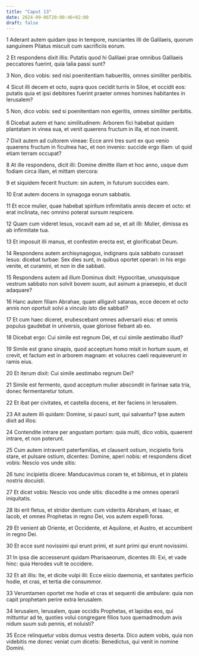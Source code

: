 ```yaml
---
title: "Caput 13"
date: 2024-09-06T20:00:46+02:00
draft: false
---
```



1 Aderant autem quidam ipso in tempore, nunciantes illi de Galilaeis, quorum sanguinem Pilatus miscuit cum sacrificiis eorum.

2 Et respondens dixit illis: Putatis quod hi Galilaei prae omnibus Galilaeis peccatores fuerint, quia talia passi sunt?

3 Non, dico vobis: sed nisi poenitentiam habueritis, omnes similiter peribitis.

4 Sicut illi decem et octo, supra quos cecidit turris in Siloe, et occidit eos: putatis quia et ipsi debitores fuerint praeter omnes homines habitantes in Ierusalem?

5 Non, dico vobis: sed si poenitentiam non egeritis, omnes similiter peribitis.

6 Dicebat autem et hanc similitudinem: Arborem fici habebat quidam plantatam in vinea sua, et venit quaerens fructum in illa, et non invenit.

7 Dixit autem ad cultorem vineae: Ecce anni tres sunt ex quo venio quaerens fructum in ficulnea hac, et non invenio: succide ergo illam: ut quid etiam terram occupat?

8 At ille respondens, dicit illi: Domine dimitte illam et hoc anno, usque dum fodiam circa illam, et mittam stercora:

9 et siquidem fecerit fructum: sin autem, in futurum succides eam.

10 Erat autem docens in synagoga eorum sabbatis.

11 Et ecce mulier, quae habebat spiritum infirmitatis annis decem et octo: et erat inclinata, nec omnino poterat sursum respicere.

12 Quam cum videret Iesus, vocavit eam ad se, et ait illi: Mulier, dimissa es ab infirmitate tua.

13 Et imposuit illi manus, et confestim erecta est, et glorificabat Deum.

14 Respondens autem archisynagogus, indignans quia sabbato curasset Iesus: dicebat turbae: Sex dies sunt, in quibus oportet operari: in his ergo venite, et curamini, et non in die sabbati.

15 Respondens autem ad illum Dominus dixit: Hypocritae, unusquisque vestrum sabbato non solvit bovem suum, aut asinum a praesepio, et ducit adaquare?

16 Hanc autem filiam Abrahae, quam alligavit satanas, ecce decem et octo annis non oportuit solvi a vinculo isto die sabbati?

17 Et cum haec diceret, erubescebant omnes adversarii eius: et omnis populus gaudebat in universis, quae gloriose fiebant ab eo.

18 Dicebat ergo: Cui simile est regnum Dei, et cui simile aestimabo illud?

19 Simile est grano sinapis, quod acceptum homo misit in hortum suum, et crevit, et factum est in arborem magnam: et volucres caeli requieverunt in ramis eius.

20 Et iterum dixit: Cui simile aestimabo regnum Dei?

21 Simile est fermento, quod acceptum mulier abscondit in farinae sata tria, donec fermentaretur totum.

22 Et ibat per civitates, et castella docens, et iter faciens in Ierusalem.

23 Ait autem illi quidam: Domine, si pauci sunt, qui salvantur? Ipse autem dixit ad illos:

24 Contendite intrare per angustam portam: quia multi, dico vobis, quaerent intrare, et non poterunt.

25 Cum autem intraverit paterfamilias, et clauserit ostium, incipietis foris stare, et pulsare ostium, dicentes: Domine, aperi nobis: et respondens dicet vobis: Nescio vos unde sitis:

26 tunc incipietis dicere: Manducavimus coram te, et bibimus, et in plateis nostris docuisti.

27 Et dicet vobis: Nescio vos unde sitis: discedite a me omnes operarii iniquitatis.

28 Ibi erit fletus, et stridor dentium: cum videritis Abraham, et Isaac, et Iacob, et omnes Prophetas in regno Dei, vos autem expelli foras.

29 Et venient ab Oriente, et Occidente, et Aquilone, et Austro, et accumbent in regno Dei.

30 Et ecce sunt novissimi qui erunt primi, et sunt primi qui erunt novissimi.

31 In ipsa die accesserunt quidam Pharisaeorum, dicentes illi: Exi, et vade hinc: quia Herodes vult te occidere.

32 Et ait illis: Ite, et dicite vulpi illi: Ecce eiicio daemonia, et sanitates perficio hodie, et cras, et tertia die consummor.

33 Verumtamen oportet me hodie et cras et sequenti die ambulare: quia non capit prophetam perire extra Ierusalem.

34 Ierusalem, Ierusalem, quae occidis Prophetas, et lapidas eos, qui mittuntur ad te, quoties volui congregare filios tuos quemadmodum avis nidum suum sub pennis, et noluisti?

35 Ecce relinquetur vobis domus vestra deserta. Dico autem vobis, quia non videbitis me donec veniat cum dicetis: Benedictus, qui venit in nomine Domini.


